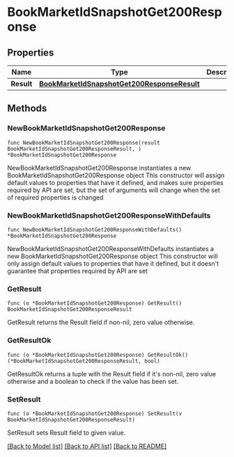 # BookMarketIdSnapshotGet200Response

## Properties

Name | Type | Description | Notes
------------ | ------------- | ------------- | -------------
**Result** | [**BookMarketIdSnapshotGet200ResponseResult**](BookMarketIdSnapshotGet200ResponseResult.md) |  | 

## Methods

### NewBookMarketIdSnapshotGet200Response

`func NewBookMarketIdSnapshotGet200Response(result BookMarketIdSnapshotGet200ResponseResult, ) *BookMarketIdSnapshotGet200Response`

NewBookMarketIdSnapshotGet200Response instantiates a new BookMarketIdSnapshotGet200Response object
This constructor will assign default values to properties that have it defined,
and makes sure properties required by API are set, but the set of arguments
will change when the set of required properties is changed

### NewBookMarketIdSnapshotGet200ResponseWithDefaults

`func NewBookMarketIdSnapshotGet200ResponseWithDefaults() *BookMarketIdSnapshotGet200Response`

NewBookMarketIdSnapshotGet200ResponseWithDefaults instantiates a new BookMarketIdSnapshotGet200Response object
This constructor will only assign default values to properties that have it defined,
but it doesn't guarantee that properties required by API are set

### GetResult

`func (o *BookMarketIdSnapshotGet200Response) GetResult() BookMarketIdSnapshotGet200ResponseResult`

GetResult returns the Result field if non-nil, zero value otherwise.

### GetResultOk

`func (o *BookMarketIdSnapshotGet200Response) GetResultOk() (*BookMarketIdSnapshotGet200ResponseResult, bool)`

GetResultOk returns a tuple with the Result field if it's non-nil, zero value otherwise
and a boolean to check if the value has been set.

### SetResult

`func (o *BookMarketIdSnapshotGet200Response) SetResult(v BookMarketIdSnapshotGet200ResponseResult)`

SetResult sets Result field to given value.



[[Back to Model list]](../README.md#documentation-for-models) [[Back to API list]](../README.md#documentation-for-api-endpoints) [[Back to README]](../README.md)


